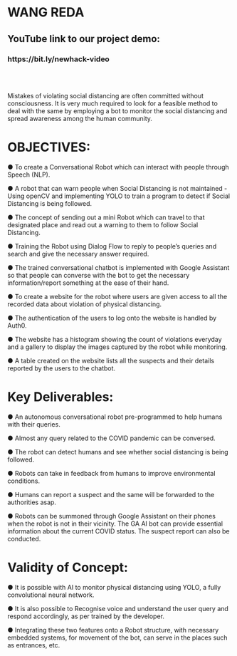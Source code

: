 <h1>WANG REDA</h1>



<h2>YouTube link to our project demo:</h2>
<h3>https://bit.ly/newhack-video</h3>
<br>
<br>



Mistakes of violating social distancing are often committed without consciousness. 
It is very much required to look for a feasible method to deal with the same by employing a bot to monitor the social distancing and spread awareness among the human community. 

# OBJECTIVES:

● To create a Conversational Robot which can interact with people through Speech (NLP).

● A robot that can warn people when Social Distancing is not maintained -Using openCV and implementing YOLO to train a program to detect if
Social Distancing is being followed.

● The concept of sending out a mini Robot which can travel to that designated place and read out a warning to them to follow Social
Distancing.

● Training the Robot using Dialog Flow to reply to people’s queries and search and give the necessary answer required.

● The trained conversational chatbot is implemented with Google Assistant so that people can converse with the bot to get the necessary
information/report something at the ease of their hand.

● To create a website for the robot where users are given access to all the recorded data about violation of physical distancing.

● The authentication of the users to log onto the website is handled by Auth0.

● The website has a histogram showing the count of violations everyday and a gallery to display the images captured by the robot while
monitoring.

● A table created on the website lists all the suspects and their details reported by the users to the chatbot.

# Key Deliverables:
● An autonomous conversational robot pre-programmed to help humans with their queries.

● Almost any query related to the COVID pandemic can be conversed.

● The robot can detect humans and see whether social distancing is being followed.

● Robots can take in feedback from humans to improve environmental conditions.

● Humans can report a suspect and the same will be forwarded to the authorities asap.

● Robots can be summoned through Google Assistant on their phones when the robot is not in their vicinity. The GA AI bot can provide essential information about the current COVID status. The suspect report can also be conducted.


# Validity of Concept:
● It is possible with AI to monitor physical distancing using YOLO, a fully convolutional neural network.

● It is also possible to Recognise voice and understand the user query and respond accordingly, as per trained by the developer.

● Integrating these two features onto a Robot structure, with necessary embedded systems, for movement of the bot, can serve in the places such as entrances, etc.